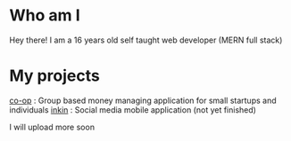 # Who am I
Hey there! I am a 16 years old self taught web developer (MERN full stack)

# My projects
[co-op](http://co-op-money-manager.herokuapp.com) : Group based money managing application for small startups and individuals
[inkin](https://github.com/dmtry-krachkovi/inkin) : Social media mobile application (not yet finished)

I will upload more soon
